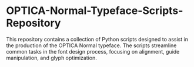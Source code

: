 # OPTICA-Normal-Typeface-Scripts-Repository
This repository contains a collection of Python scripts designed to assist in the production of the OPTICA Normal typeface. The scripts streamline common tasks in the font design process, focusing on alignment, guide manipulation, and glyph optimization.
